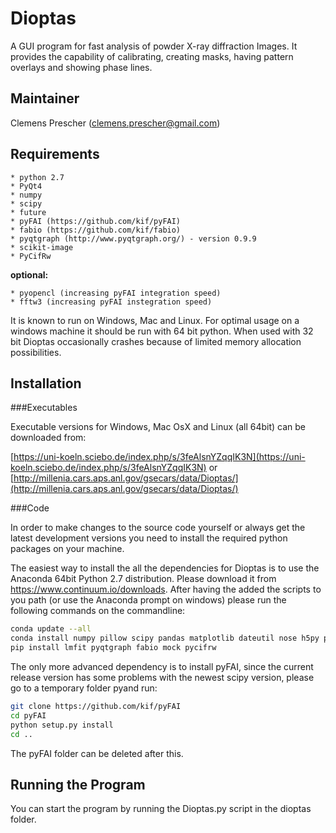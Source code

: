 Dioptas
======

A GUI program for fast analysis of powder X-ray diffraction Images. It provides the capability of calibrating, 
creating masks, having pattern overlays and showing phase lines.

Maintainer
----------

Clemens Prescher (clemens.prescher@gmail.com)

Requirements
------------
    * python 2.7
    * PyQt4
    * numpy
    * scipy
    * future
    * pyFAI (https://github.com/kif/pyFAI)
    * fabio (https://github.com/kif/fabio)
    * pyqtgraph (http://www.pyqtgraph.org/) - version 0.9.9
    * scikit-image
    * PyCifRw

<b>optional:</b>

    * pyopencl (increasing pyFAI integration speed)
    * fftw3 (increasing pyFAI instegration speed)

It is known to run on Windows, Mac and Linux. For optimal usage on a windows machine it should be run with 64 bit
python. When used with 32 bit Dioptas occasionally crashes because of limited memory allocation possibilities.

Installation
------------

###Executables

Executable versions for Windows, Mac OsX and Linux (all 64bit) can be downloaded from:

[https://uni-koeln.sciebo.de/index.php/s/3feAlsnYZqqIK3N](https://uni-koeln.sciebo.de/index.php/s/3feAlsnYZqqIK3N)
or
[http://millenia.cars.aps.anl.gov/gsecars/data/Dioptas/](http://millenia.cars.aps.anl.gov/gsecars/data/Dioptas/)

###Code

In order to make changes to the source code yourself or always get the latest development versions you need to install
the required python packages on your machine.

The easiest way to install the all the dependencies for Dioptas is to use the Anaconda 64bit Python 2.7 distribution.
Please download it from https://www.continuum.io/downloads. After having the added the scripts to you path (or use the
Anaconda prompt on windows) please run the following commands on the commandline:

```bash
conda update --all
conda install numpy pillow scipy pandas matplotlib dateutil nose h5py pyqt scikit-image cython
pip install lmfit pyqtgraph fabio mock pycifrw
```

The only more advanced dependency is to install pyFAI, since the current release version has some problems with the
newest scipy version, please go to a temporary folder pyand run:

```bash
git clone https://github.com/kif/pyFAI
cd pyFAI
python setup.py install
cd ..
```

The pyFAI folder can be deleted after this.

Running the Program
------------------

You can start the program by running the Dioptas.py script in the dioptas folder.
